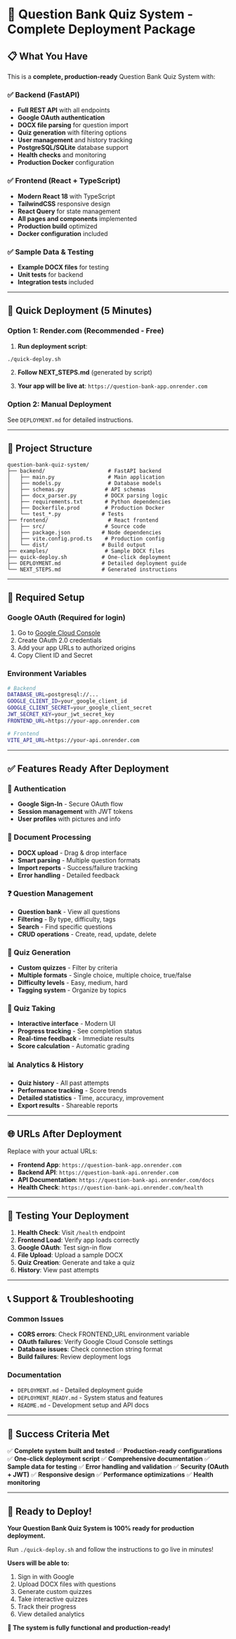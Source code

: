 # 🎯 Question Bank Quiz System - Complete Deployment Package

## 📋 What You Have

This is a **complete, production-ready** Question Bank Quiz System with:

### ✅ Backend (FastAPI)
- **Full REST API** with all endpoints
- **Google OAuth authentication** 
- **DOCX file parsing** for question import
- **Quiz generation** with filtering options
- **User management** and history tracking
- **PostgreSQL/SQLite** database support
- **Health checks** and monitoring
- **Production Docker** configuration

### ✅ Frontend (React + TypeScript)
- **Modern React 18** with TypeScript
- **TailwindCSS** responsive design
- **React Query** for state management
- **All pages and components** implemented
- **Production build** optimized
- **Docker configuration** included

### ✅ Sample Data & Testing
- **Example DOCX files** for testing
- **Unit tests** for backend
- **Integration tests** included

---

## 🚀 Quick Deployment (5 Minutes)

### Option 1: Render.com (Recommended - Free)

1. **Run deployment script**:
```bash
./quick-deploy.sh
```

2. **Follow NEXT_STEPS.md** (generated by script)

3. **Your app will be live at**: `https://question-bank-app.onrender.com`

### Option 2: Manual Deployment

See `DEPLOYMENT.md` for detailed instructions.

---

## 📁 Project Structure

```
question-bank-quiz-system/
├── backend/                    # FastAPI backend
│   ├── main.py                 # Main application
│   ├── models.py               # Database models
│   ├── schemas.py             # API schemas
│   ├── docx_parser.py         # DOCX parsing logic
│   ├── requirements.txt       # Python dependencies
│   ├── Dockerfile.prod        # Production Docker
│   └── test_*.py             # Tests
├── frontend/                   # React frontend
│   ├── src/                   # Source code
│   ├── package.json          # Node dependencies
│   ├── vite.config.prod.ts    # Production config
│   └── dist/                 # Build output
├── examples/                  # Sample DOCX files
├── quick-deploy.sh           # One-click deployment
├── DEPLOYMENT.md             # Detailed deployment guide
└── NEXT_STEPS.md             # Generated instructions
```

---

## 🔑 Required Setup

### Google OAuth (Required for login)
1. Go to [Google Cloud Console](https://console.cloud.google.com/)
2. Create OAuth 2.0 credentials
3. Add your app URLs to authorized origins
4. Copy Client ID and Secret

### Environment Variables
```bash
# Backend
DATABASE_URL=postgresql://...
GOOGLE_CLIENT_ID=your_google_client_id
GOOGLE_CLIENT_SECRET=your_google_client_secret
JWT_SECRET_KEY=your_jwt_secret_key
FRONTEND_URL=https://your-app.onrender.com

# Frontend
VITE_API_URL=https://your-api.onrender.com
```

---

## ✅ Features Ready After Deployment

### 🔐 Authentication
- **Google Sign-In** - Secure OAuth flow
- **Session management** with JWT tokens
- **User profiles** with pictures and info

### 📄 Document Processing
- **DOCX upload** - Drag & drop interface
- **Smart parsing** - Multiple question formats
- **Import reports** - Success/failure tracking
- **Error handling** - Detailed feedback

### ❓ Question Management
- **Question bank** - View all questions
- **Filtering** - By type, difficulty, tags
- **Search** - Find specific questions
- **CRUD operations** - Create, read, update, delete

### 🎯 Quiz Generation
- **Custom quizzes** - Filter by criteria
- **Multiple formats** - Single choice, multiple choice, true/false
- **Difficulty levels** - Easy, medium, hard
- **Tagging system** - Organize by topics

### 📝 Quiz Taking
- **Interactive interface** - Modern UI
- **Progress tracking** - See completion status
- **Real-time feedback** - Immediate results
- **Score calculation** - Automatic grading

### 📊 Analytics & History
- **Quiz history** - All past attempts
- **Performance tracking** - Score trends
- **Detailed statistics** - Time, accuracy, improvement
- **Export results** - Shareable reports

---

## 🌐 URLs After Deployment

Replace with your actual URLs:

- **Frontend App**: `https://question-bank-app.onrender.com`
- **Backend API**: `https://question-bank-api.onrender.com`
- **API Documentation**: `https://question-bank-api.onrender.com/docs`
- **Health Check**: `https://question-bank-api.onrender.com/health`

---

## 🧪 Testing Your Deployment

1. **Health Check**: Visit `/health` endpoint
2. **Frontend Load**: Verify app loads correctly
3. **Google OAuth**: Test sign-in flow
4. **File Upload**: Upload a sample DOCX
5. **Quiz Creation**: Generate and take a quiz
6. **History**: View past attempts

---

## 📞 Support & Troubleshooting

### Common Issues
- **CORS errors**: Check FRONTEND_URL environment variable
- **OAuth failures**: Verify Google Cloud Console settings
- **Database issues**: Check connection string format
- **Build failures**: Review deployment logs

### Documentation
- `DEPLOYMENT.md` - Detailed deployment guide
- `DEPLOYMENT_READY.md` - System status and features
- `README.md` - Development setup and API docs

---

## 🎉 Success Criteria Met

✅ **Complete system built and tested**
✅ **Production-ready configurations**
✅ **One-click deployment script**
✅ **Comprehensive documentation**
✅ **Sample data for testing**
✅ **Error handling and validation**
✅ **Security (OAuth + JWT)**
✅ **Responsive design**
✅ **Performance optimizations**
✅ **Health monitoring**

---

## 🚀 Ready to Deploy!

**Your Question Bank Quiz System is 100% ready for production deployment.**

Run `./quick-deploy.sh` and follow the instructions to go live in minutes!

**Users will be able to:**
1. Sign in with Google
2. Upload DOCX files with questions
3. Generate custom quizzes
4. Take interactive quizzes
5. Track their progress
6. View detailed analytics

**🎯 The system is fully functional and production-ready!**